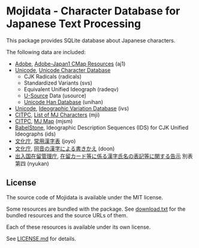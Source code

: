 # Mojidata - Character Database for Japanese Text Processing

This package provides SQLite database about Japanese characters.

The following data are included:

- [Adobe], [Adobe-Japan1 CMap Resources](https://github.com/adobe-type-tools/cmap-resources) (aj1)
- [Unicode], [Unicode Character Database](https://www.unicode.org/reports/tr44/)
    - CJK Radicals (radicals)
    - Standardized Variants (svs)
    - Equivalent Unified Ideograph (radeqv)
    - [U-Source](https://www.unicode.org/reports/tr45/) Data (usource)
    - [Unicode Han Database](https://www.unicode.org/reports/tr38/) (unihan)
- [Unicode], [Ideographic Variation Database](https://unicode.org/ivd/) (ivs)
- [CITPC], [List of MJ Characters](https://moji.or.jp/mojikiban/mjlist/) (mji)
- [CITPC], [MJ Map](https://moji.or.jp/mojikiban/map/) (mjsm)
- [BabelStone], Ideographic Description Sequences (IDS) for CJK Unified Ideographs (ids)
- [文化庁], [常用漢字表](https://www.bunka.go.jp/kokugo_nihongo/sisaku/joho/joho/kijun/naikaku/kanji/) (joyo)
- [文化庁], [同音の漢字による書きかえ](https://www.bunka.go.jp/kokugo_nihongo/sisaku/joho/joho/kakuki/03/bukai03/03.html) (doon)
- [出入国在留管理庁], [在留カード等に係る漢字氏名の表記等に関する告示](https://www.moj.go.jp/isa/content/930002422.pdf) 別表第四 (nyukan)

[Adobe]: https://www.adobe.com/
[Unicode]: https://home.unicode.org/
[CITPC]: https://moji.or.jp/mojikiban/
[BabelStone]: https://www.babelstone.co.uk/Fonts/Han.html
[文化庁]: https://www.bunka.go.jp/
[出入国在留管理庁]: https://www.moj.go.jp/isa/

## License

The source code of Mojidata is available under the MIT license.

Some resources are bundled with the package. See [download.txt](download.txt)
for the bundled resources and the source URLs of them.

Each of these resources is available under its own license.

See [LICENSE.md](LICENSE.md) for details.
